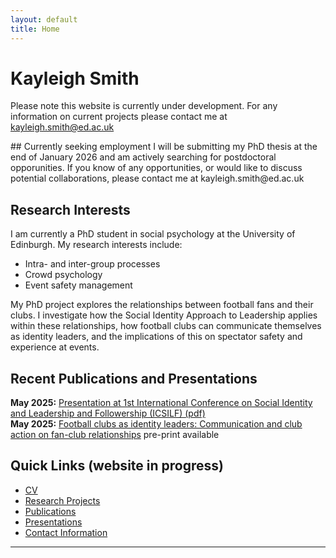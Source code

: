 ```yaml
---
layout: default
title: Home
---
```

# Kayleigh Smith

Please note this website is currently under development. For any information on current projects please contact me at kayleigh.smith@ed.ac.uk

<div class="highlight-box">
## Currently seeking employment
I will be submitting my PhD thesis at the end of January 2026 and am actively searching for postdoctoral opporunities. If you know of any opportunities, or would like to discuss potential collaborations, please contact me at kayleigh.smith@ed.ac.uk 
</div>


## Research Interests
I am currently a PhD student in social psychology at the University of Edinburgh. My research interests include: 
* Intra- and inter-group processes
* Crowd psychology
* Event safety management 

My PhD project explores the relationships between football fans and their clubs. I investigate how the Social Identity Approach to Leadership applies within these relationships, how football clubs can communicate themselves as identity leaders, and the implications of this on spectator safety and experience at events. 

## Recent Publications and Presentations

**May 2025:** [Presentation at 1st International Conference on Social Identity and Leadership and Followership (ICSILF) (pdf)](files/presentations/ICSILF%202025.pdf) <br>
**May 2025:** [Football clubs as identity leaders: Communication and club action on fan-club relationships](https://osf.io/preprints/psyarxiv/5s92x_v1) pre-print available 


## Quick Links (website in progress)

- [CV](cv.md)
- [Research Projects](research.md)
- [Publications](publications.md)
- [Presentations](presentations.md)
- [Contact Information](contact.md)

---
